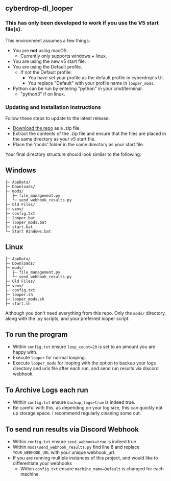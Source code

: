 ## cyberdrop-dl_looper

### This has only been developed to work if you use the V5 start file(s).

This environment assumes a few things:
- You are **not** using macOS.
  - Currently only supports windows + linux.
- You are using the new v5 start file.
- You are using the Default profile.
  - If not the Default profile:
    - You have set your profile as the default profile in cyberdrop's UI.
    - You replace "Default" with your profile name in `looper_mods`.
- Python can be run by entering "python" in your cmd/terminal.
  - "python3" if on linux.

### Updating and Installation Instructions

Follow these steps to update to the latest release:

* [Download the repo](https://github.com/n30liberal/cyberdrop-dl_looper/archive/refs/heads/main.zip) as a .zip file.
* Extract the contents of the .zip file and ensure that the files are placed in the same directory as your v5 start file.
* Place the 'mods' folder in the same directory as your start file.

Your final directory structure should look similar to the following:

## Windows
```
├─ AppData/
├─ Downloads/
├─ mods/
│  ├─ file_management.py
│  └─ send_webhook_results.py
├─ Old Files/
├─ venv/
├─ config.txt
├─ looper.bat
├─ looper_mods.bat
├─ start.bat
└─ Start Windows.bat
```

## Linux
```
├─ AppData/
├─ Downloads/
├─ mods/
│  ├─ file_management.py
│  └─ send_webhook_results.py
├─ Old Files/
├─ venv/
├─ config.txt
├─ looper.sh
├─ looper_mods.sh
├─ start.sh
```

Although you don't need everything from this repo. Only the `mods/` directory, along with the .py scripts, and your preferred looper script.

## To run the program

- Within `config.txt` ensure `loop_count=20` is set to an amount you are happy with.
- Execute `looper` for normal looping.
- Execute `looper_mods` for looping with the option to backup your logs directory and urls file after each run, and send run results via discord webhook.

## To Archive Logs each run
- Within `config.txt` ensure `backup_logs=true` is indeed true.
- Be careful with this, as depending on your log size, this can quickly eat up storage space. I recommend regularly cleaning some out.

## To send run results via Discord Webhook
- Within `config.txt` ensure `send_webhook=true` is indeed true
- Within `mods\send_webhook_results.py` find line 8 and replace `YOUR_WEBHOOK_URL` with your unique webhook_url.
- If you are running multiple instances of this project, and would like to differentiate your webhooks
  - Within `config.txt` ensure `machine_name=Default` is changed for each machine.
